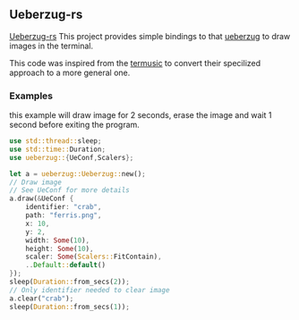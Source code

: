 ## Ueberzug-rs
[Ueberzug-rs](https://github.com/Adit-Chauhan/Ueberzug-rs) This project provides simple bindings to that [ueberzug](https://github.com/seebye/ueberzug) to draw images in the terminal.

This code was inspired from the [termusic](https://github.com/tramhao/termusic) to convert their specilized approach to a more general one.

### Examples
this example will draw image for 2 seconds, erase the image and wait 1 second before exiting the program.
```rust
use std::thread::sleep;
use std::time::Duration;
use ueberzug::{UeConf,Scalers};

let a = ueberzug::Ueberzug::new();
// Draw image
// See UeConf for more details
a.draw(&UeConf {
    identifier: "crab",
    path: "ferris.png",
    x: 10,
    y: 2,
    width: Some(10),
    height: Some(10),
    scaler: Some(Scalers::FitContain),
    ..Default::default()
});
sleep(Duration::from_secs(2));
// Only identifier needed to clear image
a.clear("crab");
sleep(Duration::from_secs(1));
```

